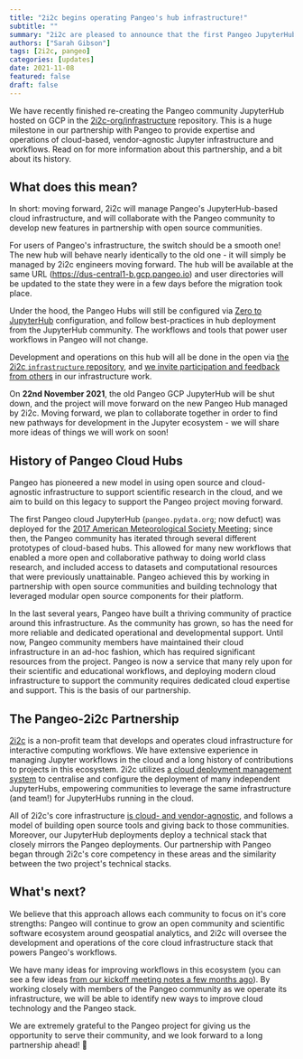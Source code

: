 ```yaml
---
title: "2i2c begins operating Pangeo's hub infrastructure!"
subtitle: ""
summary: "2i2c are pleased to announce that the first Pangeo JupyterHub is now live on 2i2c-operated infrastructure! :tada: "
authors: ["Sarah Gibson"]
tags: [2i2c, pangeo]
categories: [updates]
date: 2021-11-08
featured: false
draft: false
---
```


We have recently finished re-creating the Pangeo community JupyterHub hosted on GCP in the [2i2c-org/infrastructure](https://github.com/2i2c-org/infrastructure) repository.
This is a huge milestone in our partnership with Pangeo to provide expertise and operations of cloud-based, vendor-agnostic Jupyter infrastructure and workflows.
Read on for more information about this partnership, and a bit about its history.

## What does this mean?

In short: moving forward, 2i2c will manage Pangeo's JupyterHub-based cloud infrastructure, and will collaborate with the Pangeo community to develop new features in partnership with open source communities.

For users of Pangeo's infrastructure, the switch should be a smooth one!
The new hub will behave nearly identically to the old one - it will simply be managed by 2i2c engineers moving forward.
The hub will be available at the same URL (https://dus-central1-b.gcp.pangeo.io) and user directories will be updated to the state they were in a few days before the migration took place.

Under the hood, the Pangeo Hubs will still be configured via [Zero to JupyterHub](https://z2jh.jupyter.org/) configuration, and follow best-practices in hub deployment from the JupyterHub community.
The workflows and tools that power user workflows in Pangeo will not change.

Development and operations on this hub will all be done in the open via [the 2i2c `infrastructure` repository](https://github.com/2i2c-org/infrastructure), and [we invite participation and feedback from others](https://discourse.pangeo.io/t/migration-of-us-central1-b-gcp-pangeo-io-to-2i2c-infrastructure/1890) in our infrastructure work.

On **22nd November 2021**, the old Pangeo GCP JupyterHub will be shut down, and the project will move forward on the new Pangeo Hub managed by 2i2c.
Moving forward, we plan to collaborate together in order to find new pathways for development in the Jupyter ecosystem - we will share more ideas of things we will work on soon!

## History of Pangeo Cloud Hubs

Pangeo has pioneered a new model in using open source and cloud-agnostic infrastructure to support scientific research in the cloud, and we aim to build on this legacy to support the Pangeo project moving forward.

The first Pangeo cloud JupyterHub (`pangeo.pydata.org`; now defuct) was deployed for the [2017 American Meteorological Society Meeting](https://annual.ametsoc.org/2017/); since then, the Pangeo community has iterated through several different prototypes of cloud-based hubs.
This allowed for many new workflows that enabled a more open and collaborative pathway to doing world class research, and included access to datasets and computational resources that were previously unattainable.
Pangeo achieved this by working in partnership with open source communities and building technology that leveraged modular open source components for their platform.

In the last several years, Pangeo have built a thriving community of practice around this infrastructure.
As the community has grown, so has the need for more reliable and dedicated operational and developmental support.
Until now, Pangeo community members have maintained their cloud infrastructure in an ad-hoc fashion, which has required significant resources from the project.
Pangeo is now a service that many rely upon for their scientific and educational workflows, and deploying modern cloud infrastructure to support the community requires dedicated cloud expertise and support.
This is the basis of our partnership.

## The Pangeo-2i2c Partnership

[2i2c](https://2i2c.org) is a non-profit team that develops and operates cloud infrastructure for interactive computing workflows.
We have extensive experience in managing Jupyter workflows in the cloud and a long history of contributions to projects in this ecosystem.
2i2c utilizes [a cloud deployment management system](https://github.com/2i2c-org/infrastructure) to centralise and configure the deployment of many independent JupyterHubs, empowering communities to leverage the same infrastructure (and team!) for JupyterHubs running in the cloud.

All of 2i2c's core infrastructure [is cloud- and vendor-agnostic](https://2i2c.org/right-to-replicate/), and follows a model of building open source tools and giving back to those communities.
Moreover, our JupyterHub deployments deploy a technical stack that closely mirrors the Pangeo deployments.
Our partnership with Pangeo began through 2i2c's core competency in these areas and the similarity between the two project's technical stacks.

## What's next?

We believe that this approach allows each community to focus on it's core strengths: Pangeo will continue to grow an open community and scientific software ecosystem around geospatial analytics, and 2i2c will oversee the development and operations of the core cloud infrastructure stack that powers Pangeo's workflows.

We have many ideas for improving workflows in this ecosystem (you can see a few ideas [from our kickoff meeting notes a few months ago](https://discourse.pangeo.io/t/notes-from-the-pangeo-2i2c-kick-off-meeting/1587)).
By working closely with members of the Pangeo community as we operate its infrastructure, we will be able to identify new ways to improve cloud technology and the Pangeo stack.

We are extremely grateful to the Pangeo project for giving us the opportunity to serve their community, and we look forward to a long partnership ahead! :rocket:
